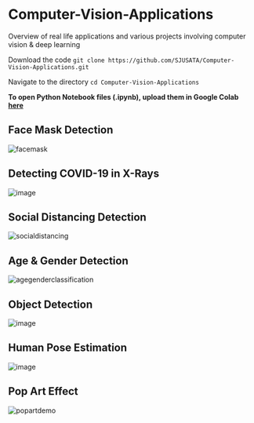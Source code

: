 # Computer-Vision-Applications
Overview of real life applications and various projects involving computer vision &amp; deep learning 

Download the code `git clone https://github.com/SJUSATA/Computer-Vision-Applications.git`

Navigate to the directory `cd Computer-Vision-Applications`

**To open Python Notebook files (.ipynb), upload them in Google Colab [here](https://colab.research.google.com/notebooks/intro.ipynb#recent=true)**

## Face Mask Detection 
![facemask](https://user-images.githubusercontent.com/43652410/100527507-11057c80-31a1-11eb-9911-bb58f60c99a5.gif)

## Detecting COVID-19 in X-Rays 
![image](https://user-images.githubusercontent.com/43652410/100555202-da466980-3267-11eb-867b-87a40f70a275.png)

## Social Distancing Detection 
![socialdistancing](https://user-images.githubusercontent.com/43652410/100527521-33979580-31a1-11eb-9e30-c59deb6b955b.gif)

## Age & Gender Detection
![agegenderclassification](https://user-images.githubusercontent.com/43652410/100788476-1eaa4480-33e3-11eb-81c7-6dde10b4491f.jpg)

## Object Detection
![image](https://user-images.githubusercontent.com/43652410/100557085-be959000-3274-11eb-849b-b61734f06e56.png)

## Human Pose Estimation

![image](https://user-images.githubusercontent.com/43652410/104680643-5e409d80-56be-11eb-9ff5-dd5b6f241437.png)

## Pop Art Effect
![popartdemo](https://user-images.githubusercontent.com/43652410/100557059-91e17880-3274-11eb-9c9b-d56a55900d1d.png)
